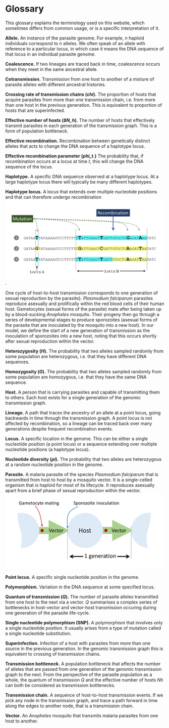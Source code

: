 # Glossary

This glossary explains the terminology used on this website, which sometimes differs from common usage, or is a specific interpretation of it. 

**Allele.**  An instance of the parasite genome.  For example, $n$ haploid individuals correspond to *n* alleles.  We often speak of an allele with reference to a particular locus, in which case it means the DNA sequence of that locus in an individual parasite genome.  

**Coalescence.**  If two lineages are traced back in time, coalescence occurs when they meet in the same ancestral allele.

**Cotransmission.**  Transmission from one host to another of a mixture of parasite alleles with different ancestral histories.

**Crossing rate of transmission chains (*chi*).** The proportion of hosts that acquire parasites from more than one transmission chain, i.e. from more than one host in the previous generation.  This is equivalent to proportion of hosts that are superinfected.

**Effective number of hosts (*$N_h*).**  The number of hosts that effectively transmit parasites in each generation of the transmission graph.  This is a form of population bottleneck. 

**Effective recombination.**  Recombination between genetically distinct alleles that acts to change the DNA sequence of a haplotype locus.

**Effective recombination parameter (*phi_t*.)**  The probability that, if recombination occurs at a locus at time *t*, this will change the DNA sequence of the locus.

**Haplotype.**  A specific DNA sequence observed at a haplotype locus.  At a large haplotype locus there will typically be many different haplotypes.

**Haplotype locus.** A locus that extends over multiple nucleotide positions and that can therefore undergo recombination ![locus](locus.png).

One cycle of host-to-host transmission corresponds to one generation of sexual reproduction by the parasite}. *Plasmodium falciparum* parasites reproduce asexually and prolifically within the red blood cells of their human  host.  Gametocytes (sexual forms of the parasite) mate after being taken up by a blood-sucking *Anopheles* mosquito.  Their progeny then go through a series of developmental stages to produce sporozoites (asexual forms of the parasite that are inoculated by the mosquito into a new host).  In our model, we define the start of a new generation of transmission as the inoculation of sporozoites into a new host, noting that this occurs shortly after sexual reproduction within the vector.

**Heterozygosity (*H*).** The probability that two alleles sampled randomly from some population are heterozygous, i.e. that they have different DNA sequences. 

**Homozygosity (*G*).** The probability that two alleles sampled randomly from some population are homozygous, i.e. that they have the same DNA sequence.

**Host.**  A person that is carrying parasites and capable of transmitting them to others.  Each host exists for a single generation of the genomic transmission graph.  

**Lineage.** A path that traces the ancestry of an allele at a point locus, going backwards in time through the transmission graph.  A point locus is not affected by recombination, so a lineage can be traced back over many generations despite frequent recombination events.

**Locus.**  A specific location in the genome.  This can be either a single nucleotide position (a point locus) or a sequence extending over multiple nucleotide positions (a haplotype locus).

**Nucleotide diversity (*pi*).** The probability that two alleles are heterozygous at a random nucleotide position in the genome.

**Parasite.**  A malaria parasite of the species *Plasmodium falciparum* that is transmitted from host to host by a mosquito vector.  It is a single-celled organism that is haploid for most of its lifecycle.  It reproduces asexually apart from a brief phase of sexual reproduction within the vector. ![generation](generation.png)

**Point locus.** A specific single nucleotide position in the genome. 

**Polymorphism.** Variation in the DNA sequence at some specified locus.

**Quantum of transmission (*Q*).** The number of parasite alleles transmitted from one host to the next via a vector.  $Q$ summarises a complex series of bottlenecks in host-vector and vector-host transmission occuring during one generation of the parasite life-cycle.

**Single nucleotide polymorphism (SNP).**  A polymorphism that involves only a single nucleotide position.  It usually arises from a type of mutation called a single nucleotide substitution.

**Superinfection.** Infection of a host with parasites from more than one source in the previous generation.  In the genomic transmission graph this is equivalent to crossing of transmission chains.

**Transmission bottleneck.**  A population bottleneck that affects the number of alleles that are passed from one generation of the genomic transmission graph to the next.  From the perspective of the parasite population as a whole, the quantum of transmission *Q* and the effective number of hosts *Nh* can both be considered as transmission bottlenecks.

**Transmission chain.** A sequence of host-to-host transmission events.   If we pick any node in the transmission graph, and trace a path forward in time along the edges to another node, that is a transmission chain.

**Vector.**  An *Anopheles* mosquito that transmits malaria parasites from one host to another.
